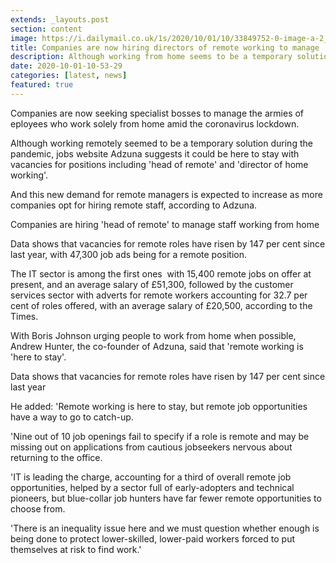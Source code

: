 ```yaml
---
extends: _layouts.post
section: content
image: https://i.dailymail.co.uk/1s/2020/10/01/10/33849752-0-image-a-2_1601544302795.jpg 
title: Companies are now hiring directors of remote working to manage  staff who never see the office 
description: Although working from home seems to be a temporary solution during the pandemic Adzuna, the online jobs search engine proves the opposite by listing job vacancies for head of remote. 
date: 2020-10-01-10-53-29 
categories: [latest, news] 
featured: true 
--- 
```

Companies are now seeking specialist bosses to manage the armies of eployees who work solely from home amid the coronavirus lockdown. 

Although working remotely seemed to be a temporary solution during the pandemic, jobs website Adzuna suggests it could be here to stay with vacancies for positions including 'head of remote' and 'director of home working'. 

And this new demand for remote managers is expected to increase as more companies opt for hiring remote staff, according to Adzuna. 

Companies are hiring 'head of remote' to manage staff working from home

Data shows that vacancies for remote roles have risen by 147 per cent since last year, with 47,300 job ads being for a remote position.  

The IT sector is among the first ones  with 15,400 remote jobs on offer at present, and an average salary of £51,300, followed by the customer services sector with adverts for remote workers accounting for 32.7 per cent of roles offered, with an average salary of £20,500, according to the Times. 

With Boris Johnson urging people to work from home when possible, Andrew Hunter, the co-founder of Adzuna, said that 'remote working is 'here to stay'. 

Data shows that vacancies for remote roles have risen by 147 per cent since last year

He added: 'Remote working is here to stay, but remote job opportunities have a way to go to catch-up.

'Nine out of 10 job openings fail to specify if a role is remote and may be missing out on applications from cautious jobseekers nervous about returning to the office.

'IT is leading the charge, accounting for a third of overall remote job opportunities, helped by a sector full of early-adopters and technical pioneers, but blue-collar job hunters have far fewer remote opportunities to choose from.

'There is an inequality issue here and we must question whether enough is being done to protect lower-skilled, lower-paid workers forced to put themselves at risk to find work.'

